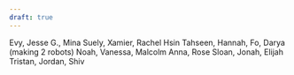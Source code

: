 ```yaml
---
draft: true
---
```



Evy, Jesse G., Mina
Suely, Xamier, Rachel Hsin
Tahseen, Hannah, Fo, Darya (making 2 robots)
Noah, Vanessa, Malcolm
Anna, Rose
Sloan, Jonah, Elijah
Tristan, Jordan, Shiv
